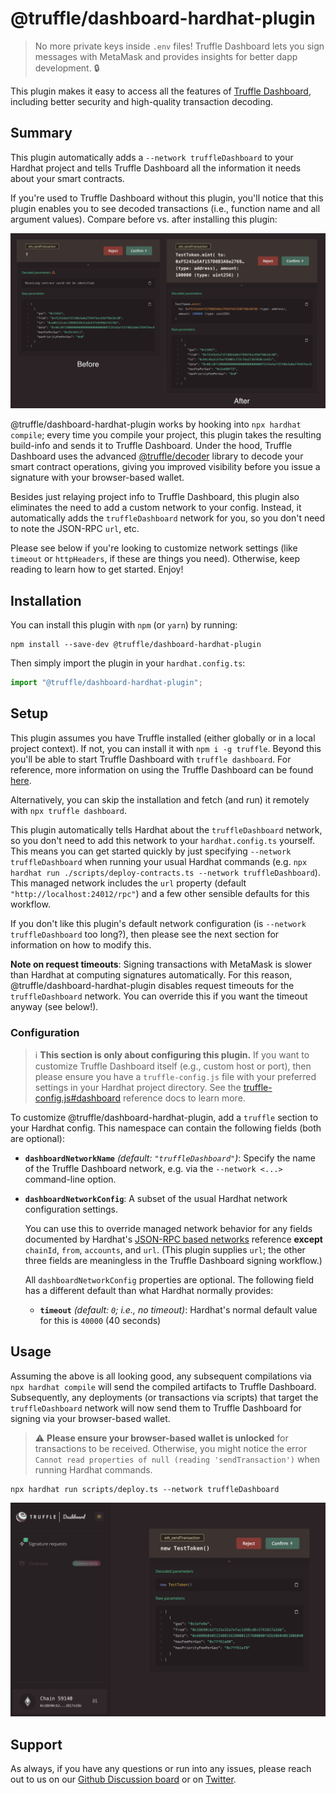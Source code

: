 # @truffle/dashboard-hardhat-plugin

> No more private keys inside `.env` files! Truffle Dashboard lets you sign
> messages with MetaMask and provides insights for better dapp development.
> :lock:

This plugin makes it easy to access all the features of
[Truffle Dashboard](https://trufflesuite.com/docs/truffle/how-to/use-the-truffle-dashboard/),
including better security and high-quality transaction decoding.

## Summary

This plugin automatically adds a `--network truffleDashboard` to your Hardhat
project and tells Truffle Dashboard all the information it needs about your
smart contracts.

If you're used to Truffle Dashboard without this plugin, you'll notice that this
plugin enables you to see decoded transactions (i.e., function name and all
argument values). Compare before vs. after installing this plugin:

![Before and after using the Truffle Dashboard Hardhat plugin](./assets/truffle-dashboard-before-after.jpg)

@truffle/dashboard-hardhat-plugin works by hooking into `npx hardhat compile`;
every time you compile your project, this plugin takes the resulting build-info
and sends it to Truffle Dashboard. Under the hood, Truffle Dashboard uses the
advanced
[@truffle/decoder](https://trufflesuite.com/docs/truffle/codec/modules/_truffle_decoder.html)
library to decode your smart contract operations, giving you improved visibility
before you issue a signature with your browser-based wallet.

Besides just relaying project info to Truffle Dashboard, this plugin also
eliminates the need to add a custom network to your config. Instead, it
automatically adds the `truffleDashboard` network for you, so you don't need to
note the JSON-RPC `url`, etc.

Please see below if you're looking to customize network settings (like `timeout`
or `httpHeaders`, if these are things you need). Otherwise, keep reading to
learn how to get started. Enjoy!

## Installation

You can install this plugin with `npm` (or `yarn`) by running:

```console
npm install --save-dev @truffle/dashboard-hardhat-plugin
```

Then simply import the plugin in your `hardhat.config.ts`:

```typescript
import "@truffle/dashboard-hardhat-plugin";
```

## Setup

This plugin assumes you have Truffle installed (either globally or in a local
project context). If not, you can install it with `npm i -g truffle`. Beyond
this you'll be able to start Truffle Dashboard with `truffle dashboard`. For
reference, more information on using the Truffle Dashboard can be found
[here](https://trufflesuite.com/docs/truffle/how-to/use-the-truffle-dashboard/).

Alternatively, you can skip the installation and fetch (and run) it remotely
with `npx truffle dashboard`.

This plugin automatically tells Hardhat about the `truffleDashboard` network, so
you don't need to add this network to your `hardhat.config.ts` yourself. This
means you can get started quickly by just specifying
`--network truffleDashboard` when running your usual Hardhat commands (e.g.
`npx hardhat run ./scripts/deploy-contracts.ts --network truffleDashboard`).
This managed network includes the `url` property (default
`"http://localhost:24012/rpc"`) and a few other sensible defaults for this
workflow.

If you don't like this plugin's default network configuration (is
`--network truffleDashboard` too long?), then please see the next section for
information on how to modify this.

**Note on request timeouts**: Signing transactions with MetaMask is slower than
Hardhat at computing signatures automatically. For this reason,
@truffle/dashboard-hardhat-plugin disables request timeouts for the
`truffleDashboard` network. You can override this if you want the timeout anyway
(see below!).

### Configuration

> ℹ️ **This section is only about configuring this plugin.** If you want to
> customize Truffle Dashboard itself (e.g., custom host or port), then please
> ensure you have a `truffle-config.js` file with your preferred settings in
> your Hardhat project directory. See the
> [truffle-config.js#dashboard](https://trufflesuite.com/docs/truffle/reference/configuration/#dashboard)
> reference docs to learn more.

To customize @truffle/dashboard-hardhat-plugin, add a `truffle` section to your
Hardhat config. This namespace can contain the following fields (both are
optional):

- **`dashboardNetworkName`** _(default: `"truffleDashboard"`)_: Specify the name
  of the Truffle Dashboard network, e.g. via the `--network <...>` command-line
  option.

- **`dashboardNetworkConfig`**: A subset of the usual Hardhat network
  configuration settings.

  You can use this to override managed network behavior for any fields
  documented by Hardhat's
  [JSON-RPC based networks](https://hardhat.org/hardhat-runner/docs/config#json-rpc-based-networks)
  reference **except** `chainId`, `from`, `accounts`, and `url`. (This plugin
  supplies `url`; the other three fields are meaningless in the Truffle
  Dashboard signing workflow.)

  All `dashboardNetworkConfig` properties are optional. The following field has
  a different default than what Hardhat normally provides:

  - **`timeout`** _(default: `0`; i.e., no timeout)_: Hardhat's normal default
    value for this is `40000` (40 seconds)

## Usage

Assuming the above is all looking good, any subsequent compilations via
`npx hardhat compile` will send the compiled artifacts to Truffle Dashboard.
Subsequently, any deployments (or transactions via scripts) that target the
`truffleDashboard` network will now send them to Truffle Dashboard for signing
via your browser-based wallet.

> :warning: **Please ensure your browser-based wallet is unlocked** for
> transactions to be received. Otherwise, you might notice the error
> `Cannot read properties of null (reading 'sendTransaction')` when running
> Hardhat commands.

```console
npx hardhat run scripts/deploy.ts --network truffleDashboard
```

![Truffle Dashboard](./assets/truffle-dashboard-screenshot.jpg)

## Support

As always, if you have any questions or run into any issues, please reach out to
us on our
[Github Discussion board](https://github.com/orgs/trufflesuite/discussions) or
on [Twitter](https://twitter.com/trufflesuite).
